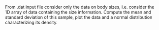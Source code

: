 From .dat input file
consider only the data on body sizes, i.e. consider the 1D array of
data containing the size information.
Compute the mean and standard deviation of this sample, plot the data
and a normal distribution characterizing its density.